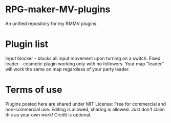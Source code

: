 # RPG-maker-MV-plugins
An unified repository for my RMMV plugins. 

# Plugin list
Input blocker - blocks all input movement upon turning on a switch.
Fixed leader - cosmetic plugin working only with no followers. Your map "leader" will work the same on map regardless of your party leader.

# Terms of use
Plugins posted here are shared under MIT License: Free for commercial and non-commercial use. Editing is allowed, sharing is allowed. Just don't claim this as your own work! Credit is optional.
